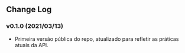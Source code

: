 ## Change Log

### v0.1.0 (2021/03/13)
- Primeira versão pública do repo, atualizado para refletir as práticas atuais da API.
